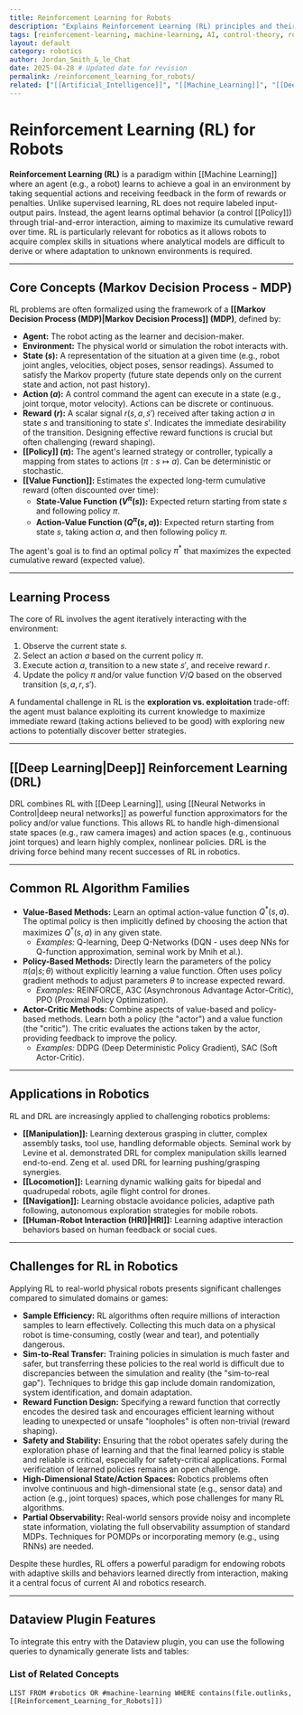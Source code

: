 ```yaml
---
title: Reinforcement Learning for Robots
description: "Explains Reinforcement Learning (RL) principles and their application to robotic control, including key concepts, algorithms, applications, and challenges."
tags: [reinforcement-learning, machine-learning, AI, control-theory, robot-learning, policy-learning, deep-learning, MDP] 
layout: default
category: robotics
author: Jordan_Smith_&_le_Chat 
date: 2025-04-28 # Updated date for revision
permalink: /reinforcement_learning_for_robots/
related: ["[[Artificial_Intelligence]]", "[[Machine_Learning]]", "[[Deep_Learning]]", "[[Neural_Networks_in_Control]]", "[[Control_Theory]]", "[[Policy]]", "[[Value_Function]]", "[[Markov_Decision_Process_(MDP)]]", "[[Manipulation]]", "[[Locomotion]]", "[[Navigation]]", "[[Imitation_Learning]]", "[[AI_and_Robot_Control]]"] 
---
```


# Reinforcement Learning (RL) for Robots

**Reinforcement Learning (RL)** is a paradigm within [[Machine Learning]] where an agent (e.g., a robot) learns to achieve a goal in an environment by taking sequential actions and receiving feedback in the form of rewards or penalties. Unlike supervised learning, RL does not require labeled input-output pairs. Instead, the agent learns optimal behavior (a control [[Policy]]) through trial-and-error interaction, aiming to maximize its cumulative reward over time. RL is particularly relevant for robotics as it allows robots to acquire complex skills in situations where analytical models are difficult to derive or where adaptation to unknown environments is required.

---

## Core Concepts (Markov Decision Process - MDP)

RL problems are often formalized using the framework of a **[[Markov Decision Process (MDP)|Markov Decision Process]] (MDP)**, defined by:

* **Agent:** The robot acting as the learner and decision-maker.
* **Environment:** The physical world or simulation the robot interacts with.
* **State ($s$):** A representation of the situation at a given time (e.g., robot joint angles, velocities, object poses, sensor readings). Assumed to satisfy the Markov property (future state depends only on the current state and action, not past history).
* **Action ($a$):** A control command the agent can execute in a state (e.g., joint torque, motor velocity). Actions can be discrete or continuous.
* **Reward ($r$):** A scalar signal $r(s, a, s')$ received after taking action $a$ in state $s$ and transitioning to state $s'$. Indicates the immediate desirability of the transition. Designing effective reward functions is crucial but often challenging (reward shaping).
* **[[Policy]] ($\pi$):** The agent's learned strategy or controller, typically a mapping from states to actions ($\pi: s \mapsto a$). Can be deterministic or stochastic.
* **[[Value Function]]:** Estimates the expected long-term cumulative reward (often discounted over time):
    * **State-Value Function ($V^{\pi}(s)$):** Expected return starting from state $s$ and following policy $\pi$.
    * **Action-Value Function ($Q^{\pi}(s, a)$):** Expected return starting from state $s$, taking action $a$, and then following policy $\pi$.

The agent's goal is to find an optimal policy $\pi^*$ that maximizes the expected cumulative reward (expected value).

---

## Learning Process

The core of RL involves the agent iteratively interacting with the environment:
1. Observe the current state $s$.
2. Select an action $a$ based on the current policy $\pi$.
3. Execute action $a$, transition to a new state $s'$, and receive reward $r$.
4. Update the policy $\pi$ and/or value function $V/Q$ based on the observed transition $(s, a, r, s')$.

A fundamental challenge in RL is the **exploration vs. exploitation** trade-off: the agent must balance exploiting its current knowledge to maximize immediate reward (taking actions believed to be good) with exploring new actions to potentially discover better strategies.

---

## [[Deep Learning|Deep]] Reinforcement Learning (DRL)

DRL combines RL with [[Deep Learning]], using [[Neural Networks in Control|deep neural networks]] as powerful function approximators for the policy and/or value functions. This allows RL to handle high-dimensional state spaces (e.g., raw camera images) and action spaces (e.g., continuous joint torques) and learn highly complex, nonlinear policies. DRL is the driving force behind many recent successes of RL in robotics.

---

## Common RL Algorithm Families

* **Value-Based Methods:** Learn an optimal action-value function $Q^*(s,a)$. The optimal policy is then implicitly defined by choosing the action that maximizes $Q^*(s,a)$ in any given state.
    * *Examples:* Q-learning, Deep Q-Networks (DQN - uses deep NNs for Q-function approximation, seminal work by Mnih et al.).
* **Policy-Based Methods:** Directly learn the parameters of the policy $\pi(a|s; \theta)$ without explicitly learning a value function. Often uses policy gradient methods to adjust parameters $\theta$ to increase expected reward.
    * *Examples:* REINFORCE, A3C (Asynchronous Advantage Actor-Critic), PPO (Proximal Policy Optimization).
* **Actor-Critic Methods:** Combine aspects of value-based and policy-based methods. Learn both a policy (the "actor") and a value function (the "critic"). The critic evaluates the actions taken by the actor, providing feedback to improve the policy.
    * *Examples:* DDPG (Deep Deterministic Policy Gradient), SAC (Soft Actor-Critic).

---

## Applications in Robotics

RL and DRL are increasingly applied to challenging robotics problems:

* **[[Manipulation]]:** Learning dexterous grasping in clutter, complex assembly tasks, tool use, handling deformable objects. Seminal work by Levine et al. demonstrated DRL for complex manipulation skills learned end-to-end. Zeng et al. used DRL for learning pushing/grasping synergies.
* **[[Locomotion]]:** Learning dynamic walking gaits for bipedal and quadrupedal robots, agile flight control for drones.
* **[[Navigation]]:** Learning obstacle avoidance policies, adaptive path following, autonomous exploration strategies for mobile robots.
* **[[Human-Robot Interaction (HRI)|HRI]]:** Learning adaptive interaction behaviors based on human feedback or social cues.

---

## Challenges for RL in Robotics

Applying RL to real-world physical robots presents significant challenges compared to simulated domains or games:

* **Sample Efficiency:** RL algorithms often require millions of interaction samples to learn effectively. Collecting this much data on a physical robot is time-consuming, costly (wear and tear), and potentially dangerous.
* **Sim-to-Real Transfer:** Training policies in simulation is much faster and safer, but transferring these policies to the real world is difficult due to discrepancies between the simulation and reality (the "sim-to-real gap"). Techniques to bridge this gap include domain randomization, system identification, and domain adaptation.
* **Reward Function Design:** Specifying a reward function that correctly encodes the desired task and encourages efficient learning without leading to unexpected or unsafe "loopholes" is often non-trivial (reward shaping).
* **Safety and Stability:** Ensuring that the robot operates safely during the exploration phase of learning and that the final learned policy is stable and reliable is critical, especially for safety-critical applications. Formal verification of learned policies remains an open challenge.
* **High-Dimensional State/Action Spaces:** Robotics problems often involve continuous and high-dimensional state (e.g., sensor data) and action (e.g., joint torques) spaces, which pose challenges for many RL algorithms.
* **Partial Observability:** Real-world sensors provide noisy and incomplete state information, violating the full observability assumption of standard MDPs. Techniques for POMDPs or incorporating memory (e.g., using RNNs) are needed.

Despite these hurdles, RL offers a powerful paradigm for endowing robots with adaptive skills and behaviors learned directly from interaction, making it a central focus of current AI and robotics research.

---

## Dataview Plugin Features

To integrate this entry with the Dataview plugin, you can use the following queries to dynamically generate lists and tables:

### List of Related Concepts

```dataview
LIST FROM #robotics OR #machine-learning WHERE contains(file.outlinks, [[Reinforcement_Learning_for_Robots]])
